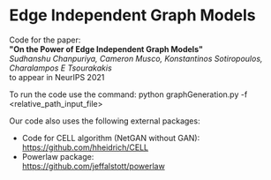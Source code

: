 # Edge Independent Graph Models
Code for the paper: </br>
**"On the Power of Edge Independent Graph Models" </br>**
_Sudhanshu Chanpuriya, Cameron Musco, Konstantinos Sotiropoulos, Charalampos E Tsourakakis_ </br>
to appear in NeurIPS 2021

To run the code use the command:
python graphGeneration.py  -f <relative_path_input_file>

Our code also uses the following external packages:
- Code for CELL algorithm (NetGAN without GAN): </br>
https://github.com/hheidrich/CELL
- Powerlaw package: </br>
https://github.com/jeffalstott/powerlaw
